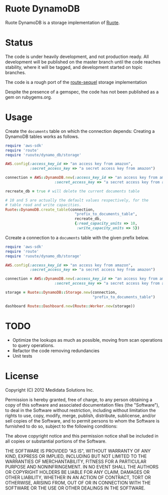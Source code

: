 # Ruote DynamoDB

Ruote DynamoDB is a storage implementation of [Ruote](http://ruote.rubyforge.org/).

# Status
The code is under heavily development, and not production ready. All development
will be published on the master branch until the code reaches stability, where it
will be tagged, and development started on topic branches.

The code is a rough port of the [route-sequel](https://github.com/jmettraux/ruote-sequel)
storage implementation

Despite the presence of a gemspec, the code has not been published as a gem
on rubygems.org.

# Usage
Create the `documents` table on which the connection depends:
Creating a DynamoDB tables works as follows.
``` ruby
require 'aws-sdk'
require 'route'
require 'ruoute/dynamo_db/storage'

AWS.config(:access_key_id => "an access key from amazon",
           :secret_access_key => "a secret access key from amazon")

connection = AWS::DynamoDB.new(:access_key_id => "an access key from amazon",
		              :secret_access_key => "a secret access key from amazon")

recreate_db = true # will delete the current documents table

# 10 and 5 are actually the default values respectively, for the 
# table read and write capacities.
Ruote::DynamoDB.create_table(connection,
                               "prefix_to_documents_table",
                               recreate_db,
                               {:read_capacity_units => 10,
                                :write_capacity_units => 5})

```


Ccreate a connection to a `documents` table with the given prefix below.

``` ruby
require 'aws-sdk'
require 'route'
require 'ruoute/dynamo_db/storage'

AWS.config(:access_key_id => "an access key from amazon",
           :secret_access_key => "a secret access key from amazon")

connection = AWS::DynamoDB.new(:access_key_id => "an access key from amazon",
		              :secret_access_key => "a secret access key from amazon")

storage = Ruote::DynamoDB::Storage.new(connection,
                                       "prefix_to_documents_table")

dashboard Route::Dashboard.new(Route::Worker.new(storage))
```


# TODO
* Optimize the lookups as much as possible, moving from scan operations to query
operations. 
* Refactor the code removing redundancies
* Unit tests

# License
Copyright (C) 2012 Medidata Solutions Inc.
 
Permission is hereby granted, free of charge, to any person obtaining
a copy of this software and associated documentation files (the
"Software"), to deal in the Software without restriction, including
without limitation the rights to use, copy, modify, merge, publish,
distribute, sublicense, and/or sell copies of the Software, and to
permit persons to whom the Software is furnished to do so, subject to
the following conditions:
 
The above copyright notice and this permission notice shall be
included in all copies or substantial portions of the Software.
 
THE SOFTWARE IS PROVIDED "AS IS", WITHOUT WARRANTY OF ANY KIND,
EXPRESS OR IMPLIED, INCLUDING BUT NOT LIMITED TO THE WARRANTIES OF
MERCHANTABILITY, FITNESS FOR A PARTICULAR PURPOSE AND
NONINFRINGEMENT. IN NO EVENT SHALL THE AUTHORS OR COPYRIGHT HOLDERS BE
LIABLE FOR ANY CLAIM, DAMAGES OR OTHER LIABILITY, WHETHER IN AN ACTION
OF CONTRACT, TORT OR OTHERWISE, ARISING FROM, OUT OF OR IN CONNECTION
WITH THE SOFTWARE OR THE USE OR OTHER DEALINGS IN THE SOFTWARE.

